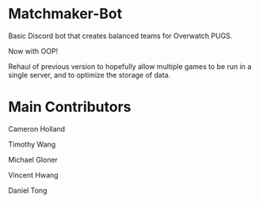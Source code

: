 # Matchmaker-Bot


Basic Discord bot that creates balanced teams for Overwatch PUGS.

Now with OOP!

Rehaul of previous version to hopefully allow multiple games to be run in a single server,
and to optimize the storage of data.


# Main Contributors
Cameron Holland

Timothy Wang

Michael Gloner

Vincent Hwang

Daniel Tong
